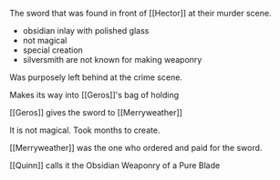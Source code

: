 The sword that was found in front of [[Hector]] at their murder scene.

- obsidian inlay with polished glass
- not magical
- special creation
- silversmith are not known for making weaponry

Was purposely left behind at the crime scene.

Makes its way into [[Geros]]'s bag of holding

[[Geros]] gives the sword to [[Merryweather]]

It is not magical. Took months to create.

[[Merryweather]] was the one who ordered and paid for the sword.

[[Quinn]] calls it the Obsidian Weaponry of a Pure Blade